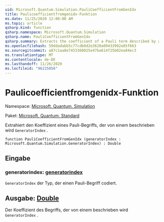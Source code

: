 ```yaml
---
uid: Microsoft.Quantum.Simulation.PauliCoefficientFromGenIdx
title: Paulicoefficientfromgenidx-Funktion
ms.date: 11/25/2020 12:00:00 AM
ms.topic: article
qsharp.kind: function
qsharp.namespace: Microsoft.Quantum.Simulation
qsharp.name: PauliCoefficientFromGenIdx
qsharp.summary: Extracts the coefficient of a Pauli term described by a `GeneratorIndex`.
ms.openlocfilehash: 59ddadabb5c77cdb0d2e3620a09433992e85f663
ms.sourcegitcommit: a87c1aa8e7453360025e47ba614f25b02ea84ec3
ms.translationtype: MT
ms.contentlocale: de-DE
ms.lasthandoff: 11/26/2020
ms.locfileid: "96225056"
---
```

# <a name="paulicoefficientfromgenidx-function"></a>Paulicoefficientfromgenidx-Funktion

Namespace: [Microsoft. Quantum. Simulation](xref:Microsoft.Quantum.Simulation)

Paket: [Microsoft. Quantum. Standard](https://nuget.org/packages/Microsoft.Quantum.Standard)


Extrahiert den Koeffizient eines Pauli-Begriffs, der von einem beschrieben wird `GeneratorIndex` .

```qsharp
function PauliCoefficientFromGenIdx (generatorIndex : Microsoft.Quantum.Simulation.GeneratorIndex) : Double
```


## <a name="input"></a>Eingabe

### <a name="generatorindex--generatorindex"></a>generatorindex: [generatorindex](xref:Microsoft.Quantum.Simulation.GeneratorIndex)

`GeneratorIndex` der Typ, der einen Pauli-Begriff codiert.



## <a name="output--double"></a>Ausgabe: [Double](xref:microsoft.quantum.lang-ref.double)

Der Koeffizient des Begriffs, der von einem beschrieben wird `GeneratorIndex` .